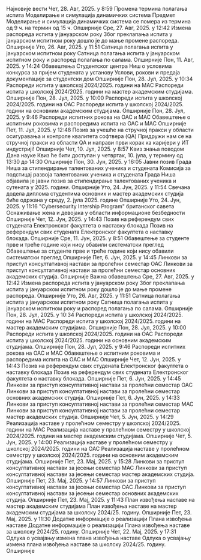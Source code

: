 Најновије вести
Чет, 28. Авг, 2025. у 8:59
Промена термина полагања испита Моделирање и симулација динамичких система
Предмет Моделирање и симулација динамичких система се помера из термина од 9 ч. на термин од 15 ч.
Опширније
Сре, 27. Авг, 2025. у 12:42
Измена распореда испита у јануарском року
Због преклапања испита у јануарском испитном року дошло је до мање промене распореда.
Опширније
Уто, 26. Авг, 2025. у 11:51
Сатница полагања испита у јануарском испитном року
Сатница полагања испита у јануарском испитном року и распоред полагања по салама.
Опширније
Пон, 11. Авг, 2025. у 14:24
Обавештења Студентског центра Ниш о условима конкурса за пријем студената у установу
Услови, рокови и предаја документације за студентски дом
Опширније
Пон, 28. Јул, 2025. у 10:34
Распореди испита у школској 2024/2025. години на МАС
Распореди испита у школској 2024/2025. години на мастер академским студијама.
Опширније
Пон, 28. Јул, 2025. у 10:00
Распореди испита у школској 2024/2025. години на ОАС
Распореди испита у школској 2024/2025. години на основним академским студијама.
Опширније
Пон, 28. Јул, 2025. у 9:46
Распореди испитних рокова на ОАС и МАС
Обавештење о испитним роковима и распоредима испита на ОАС и МАС
Опширније
Пет, 11. Јул, 2025. у 12:48
Позив за учешће на стручној пракси у области осигуравања и контроле квалитета софтвера (QA)
Придружи нам се на стручној пракси из области QA и направи први корак ка каријери у ИТ индустријi!
Опширније
Чет, 10. Јул, 2025. у 8:57
Квиз знања поводом Дана науке
Квиз ће бити доступан у четвртак, 10. јула, у термину од 13:30 до 14:30
Опширније
Пон, 30. Јун, 2025. у 16:05
Јавни позив Града Ниша за стипендирање талентованих ученика и студената
Комисија за подстицај развоја талентованих ученика и студената Града Ниша објавила је јавни позив за стипендирање талентованих ученика и сутената у 2025. години.
Опширније
Уто, 24. Јун, 2025. у 11:54
Свечана додела диплома студентима основних и мастер академских студија
биће одржана у среду, 2. јула 2025. године
Опширније
Уто, 24. Јун, 2025. у 11:16
"Cybersecurity Intership Program" британског савета
Оснаживање жена и девојака у области информационе безбедности
Опширније
Чет, 12. Јун, 2025. у 14:43
Позив на референдум свих студената Електронског факултета о наставку блокада
Позив на референдум свих студената Електронског факултета о наставку блокада.
Опширније
Сре, 11. Јун, 2025. у 8:51
Обавештење за студенте прве и треће године који нису обавили систематски преглед
Обавештење за студенте прве и треће године који нису обавили систематски преглед
Опширније
Пет, 6. Јун, 2025. у 14:45
Линкови за приступ консултативној настави за пролећни семестар ОАС
Линкови за приступ консултативној настави за пролећни семестар основних академских студија.
Опширније
Важна обавештења
Сре, 27. Авг, 2025. у 12:42
Измена распореда испита у јануарском року
Због преклапања испита у јануарском испитном року дошло је до мање промене распореда.
Опширније
Уто, 26. Авг, 2025. у 11:51
Сатница полагања испита у јануарском испитном року
Сатница полагања испита у јануарском испитном року и распоред полагања по салама.
Опширније
Пон, 28. Јул, 2025. у 10:34
Распореди испита у школској 2024/2025. години на МАС
Распореди испита у школској 2024/2025. години на мастер академским студијама.
Опширније
Пон, 28. Јул, 2025. у 10:00
Распореди испита у школској 2024/2025. години на ОАС
Распореди испита у школској 2024/2025. години на основним академским студијама.
Опширније
Пон, 28. Јул, 2025. у 9:46
Распореди испитних рокова на ОАС и МАС
Обавештење о испитним роковима и распоредима испита на ОАС и МАС
Опширније
Чет, 12. Јун, 2025. у 14:43
Позив на референдум свих студената Електронског факултета о наставку блокада
Позив на референдум свих студената Електронског факултета о наставку блокада.
Опширније
Пет, 6. Јун, 2025. у 14:45
Линкови за приступ консултативној настави за пролећни семестар ОАС
Линкови за приступ консултативној настави за пролећни семестар основних академских студија.
Опширније
Пет, 6. Јун, 2025. у 14:33
Линкови за приступ консултативној настави за пролећни семестар МАС
Линкови за приступ консултативној настави за пролећни семестар мастер академских студија.
Опширније
Чет, 5. Јун, 2025. у 14:29
Реализација наставе у пролећном семестру у школској 2024/2025. години на МАС
Реализација наставе у пролећном семестру у школској 2024/2025. години на мастер академским студијама.
Опширније
Чет, 5. Јун, 2025. у 14:00
Реализација наставе у пролећном семестру у школској 2024/2025. години на ОАС
Реализација наставе у пролећном семестру у школској 2024/2025. години на основним академским студијама.
Опширније
Пет, 23. Мај, 2025. у 15:28
Линкови за приступ консултативној настави за јесењи семестар МАС
Линкови за приступ консултативној настави за јесењи семестар мастер академских студија.
Опширније
Пет, 23. Мај, 2025. у 14:57
Линкови за приступ консултативној настави за јесењи семестар ОАС
Линкови за приступ консултативној настави за јесењи семестар основних академских студија.
Опширније
Пет, 23. Мај, 2025. у 11:43
План извођења наставе на мастер академским студијама
План извођења наставе на мастер академским студијама за школску 2024/25. годину.
Опширније
Пет, 23. Мај, 2025. у 11:30
Додатне информације о реализацији Плана извођења наставе
Додатне информације о реализацији Плана извођења наставе за школску 2024/25. годину.
Опширније
Чет, 22. Мај, 2025. у 17:31
Одлука о усвајању измена плана извођења наставе
Одлука о усвајању измена плана извођења наставе за школску 2024/25. годину.
Опширније